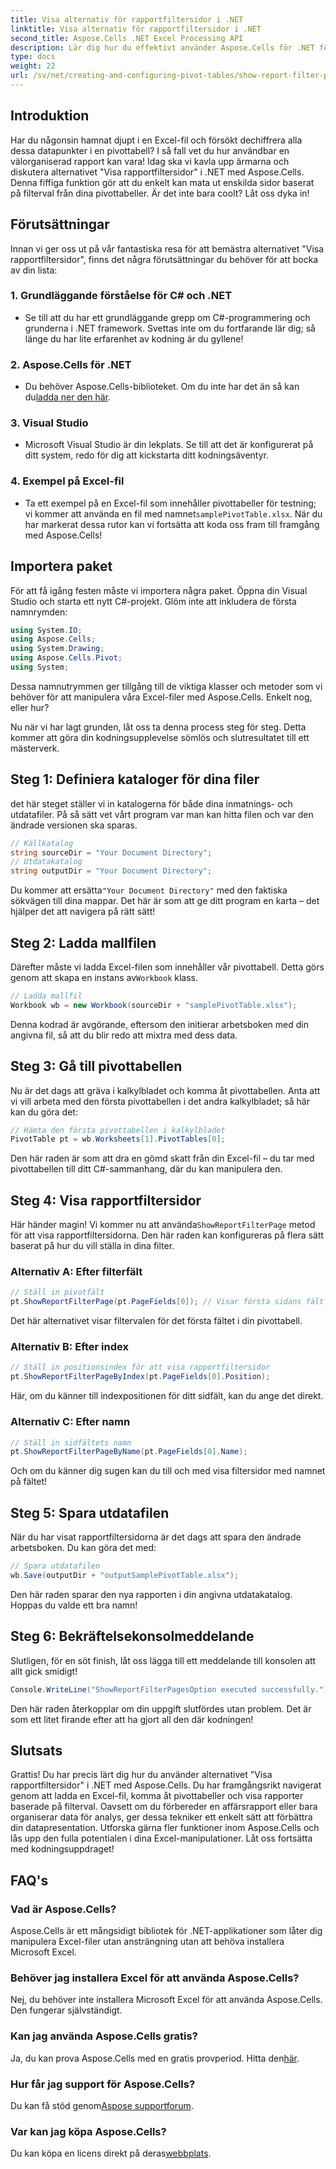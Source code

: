 ```yaml
---
title: Visa alternativ för rapportfiltersidor i .NET
linktitle: Visa alternativ för rapportfiltersidor i .NET
second_title: Aspose.Cells .NET Excel Processing API
description: Lär dig hur du effektivt använder Aspose.Cells för .NET för att visa rapportfiltersidor i pivottabeller. Steg-för-steg guide med kompletta kodexempel.
type: docs
weight: 22
url: /sv/net/creating-and-configuring-pivot-tables/show-report-filter-pages-option/
---
```

## Introduktion
Har du någonsin hamnat djupt i en Excel-fil och försökt dechiffrera alla dessa datapunkter i en pivottabell? I så fall vet du hur användbar en välorganiserad rapport kan vara! Idag ska vi kavla upp ärmarna och diskutera alternativet "Visa rapportfiltersidor" i .NET med Aspose.Cells. Denna fiffiga funktion gör att du enkelt kan mata ut enskilda sidor baserat på filterval från dina pivottabeller. Är det inte bara coolt? Låt oss dyka in!
## Förutsättningar
Innan vi ger oss ut på vår fantastiska resa för att bemästra alternativet "Visa rapportfiltersidor", finns det några förutsättningar du behöver för att bocka av din lista:
### 1. Grundläggande förståelse för C# och .NET
- Se till att du har ett grundläggande grepp om C#-programmering och grunderna i .NET framework. Svettas inte om du fortfarande lär dig; så länge du har lite erfarenhet av kodning är du gyllene!
### 2. Aspose.Cells för .NET
-  Du behöver Aspose.Cells-biblioteket. Om du inte har det än så kan du[ladda ner den här](https://releases.aspose.com/cells/net/).
### 3. Visual Studio
- Microsoft Visual Studio är din lekplats. Se till att det är konfigurerat på ditt system, redo för dig att kickstarta ditt kodningsäventyr.
### 4. Exempel på Excel-fil
-  Ta ett exempel på en Excel-fil som innehåller pivottabeller för testning; vi kommer att använda en fil med namnet`samplePivotTable.xlsx`.
När du har markerat dessa rutor kan vi fortsätta att koda oss fram till framgång med Aspose.Cells!
## Importera paket
För att få igång festen måste vi importera några paket. Öppna din Visual Studio och starta ett nytt C#-projekt. Glöm inte att inkludera de första namnrymden:
```csharp
using System.IO;
using Aspose.Cells;
using System.Drawing;
using Aspose.Cells.Pivot;
using System;
```
Dessa namnutrymmen ger tillgång till de viktiga klasser och metoder som vi behöver för att manipulera våra Excel-filer med Aspose.Cells. Enkelt nog, eller hur?

Nu när vi har lagt grunden, låt oss ta denna process steg för steg. Detta kommer att göra din kodningsupplevelse sömlös och slutresultatet till ett mästerverk.
## Steg 1: Definiera kataloger för dina filer
det här steget ställer vi in katalogerna för både dina inmatnings- och utdatafiler. På så sätt vet vårt program var man kan hitta filen och var den ändrade versionen ska sparas.
```csharp
// Källkatalog
string sourceDir = "Your Document Directory";
// Utdatakatalog
string outputDir = "Your Document Directory";
```
 Du kommer att ersätta`"Your Document Directory"` med den faktiska sökvägen till dina mappar. Det här är som att ge ditt program en karta – det hjälper det att navigera på rätt sätt!
## Steg 2: Ladda mallfilen
 Därefter måste vi ladda Excel-filen som innehåller vår pivottabell. Detta görs genom att skapa en instans av`Workbook` klass.
```csharp
// Ladda mallfil
Workbook wb = new Workbook(sourceDir + "samplePivotTable.xlsx");
```
Denna kodrad är avgörande, eftersom den initierar arbetsboken med din angivna fil, så att du blir redo att mixtra med dess data.
## Steg 3: Gå till pivottabellen
Nu är det dags att gräva i kalkylbladet och komma åt pivottabellen. Anta att vi vill arbeta med den första pivottabellen i det andra kalkylbladet; så här kan du göra det:
```csharp
// Hämta den första pivottabellen i kalkylbladet
PivotTable pt = wb.Worksheets[1].PivotTables[0];
```
Den här raden är som att dra en gömd skatt från din Excel-fil – du tar med pivottabellen till ditt C#-sammanhang, där du kan manipulera den.
## Steg 4: Visa rapportfiltersidor
Här händer magin! Vi kommer nu att använda`ShowReportFilterPage` metod för att visa rapportfiltersidorna. Den här raden kan konfigureras på flera sätt baserat på hur du vill ställa in dina filter.
### Alternativ A: Efter filterfält
```csharp
// Ställ in pivotfält
pt.ShowReportFilterPage(pt.PageFields[0]); // Visar första sidans fält
```
Det här alternativet visar filtervalen för det första fältet i din pivottabell.
### Alternativ B: Efter index
```csharp
// Ställ in positionsindex för att visa rapportfiltersidor
pt.ShowReportFilterPageByIndex(pt.PageFields[0].Position);
```
Här, om du känner till indexpositionen för ditt sidfält, kan du ange det direkt.
### Alternativ C: Efter namn
```csharp
// Ställ in sidfältets namn
pt.ShowReportFilterPageByName(pt.PageFields[0].Name);
```
Och om du känner dig sugen kan du till och med visa filtersidor med namnet på fältet! 
## Steg 5: Spara utdatafilen
När du har visat rapportfiltersidorna är det dags att spara den ändrade arbetsboken. Du kan göra det med:
```csharp
// Spara utdatafilen
wb.Save(outputDir + "outputSamplePivotTable.xlsx");
```
Den här raden sparar den nya rapporten i din angivna utdatakatalog. Hoppas du valde ett bra namn!
## Steg 6: Bekräftelsekonsolmeddelande
Slutligen, för en söt finish, låt oss lägga till ett meddelande till konsolen att allt gick smidigt!
```csharp
Console.WriteLine("ShowReportFilterPagesOption executed successfully.");
```
Den här raden återkopplar om din uppgift slutfördes utan problem. Det är som ett litet firande efter att ha gjort all den där kodningen!
## Slutsats
Grattis! Du har precis lärt dig hur du använder alternativet "Visa rapportfiltersidor" i .NET med Aspose.Cells. Du har framgångsrikt navigerat genom att ladda en Excel-fil, komma åt pivottabeller och visa rapporter baserade på filterval. Oavsett om du förbereder en affärsrapport eller bara organiserar data för analys, ger dessa tekniker ett enkelt sätt att förbättra din datapresentation.
Utforska gärna fler funktioner inom Aspose.Cells och lås upp den fulla potentialen i dina Excel-manipulationer. Låt oss fortsätta med kodningsuppdraget!
## FAQ's
### Vad är Aspose.Cells?
Aspose.Cells är ett mångsidigt bibliotek för .NET-applikationer som låter dig manipulera Excel-filer utan ansträngning utan att behöva installera Microsoft Excel.
### Behöver jag installera Excel för att använda Aspose.Cells?
Nej, du behöver inte installera Microsoft Excel för att använda Aspose.Cells. Den fungerar självständigt.
### Kan jag använda Aspose.Cells gratis?
 Ja, du kan prova Aspose.Cells med en gratis provperiod. Hitta den[här](https://releases.aspose.com/).
### Hur får jag support för Aspose.Cells?
 Du kan få stöd genom[Aspose supportforum](https://forum.aspose.com/c/cells/9).
### Var kan jag köpa Aspose.Cells?
 Du kan köpa en licens direkt på deras[webbplats](https://purchase.aspose.com/buy).
